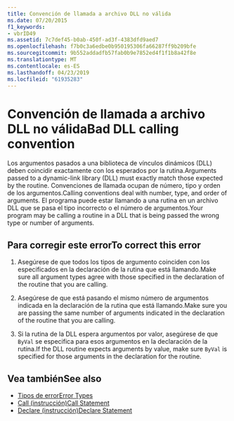 ```yaml
---
title: Convención de llamada a archivo DLL no válida
ms.date: 07/20/2015
f1_keywords:
- vbrID49
ms.assetid: 7c7def45-b0ab-450f-ad3f-4383dfd9aed7
ms.openlocfilehash: f7b0c3a6edbe0b950195306fa66287ff9b209bfe
ms.sourcegitcommit: 9b552addadfb57fab0b9e7852ed4f1f1b8a42f8e
ms.translationtype: MT
ms.contentlocale: es-ES
ms.lasthandoff: 04/23/2019
ms.locfileid: "61935283"
---
```

# <a name="bad-dll-calling-convention"></a><span data-ttu-id="01414-102">Convención de llamada a archivo DLL no válida</span><span class="sxs-lookup"><span data-stu-id="01414-102">Bad DLL calling convention</span></span>
<span data-ttu-id="01414-103">Los argumentos pasados a una biblioteca de vínculos dinámicos (DLL) deben coincidir exactamente con los esperados por la rutina.</span><span class="sxs-lookup"><span data-stu-id="01414-103">Arguments passed to a dynamic-link library (DLL) must exactly match those expected by the routine.</span></span> <span data-ttu-id="01414-104">Convenciones de llamada ocupan de número, tipo y orden de los argumentos.</span><span class="sxs-lookup"><span data-stu-id="01414-104">Calling conventions deal with number, type, and order of arguments.</span></span> <span data-ttu-id="01414-105">El programa puede estar llamando a una rutina en un archivo DLL que se pasa el tipo incorrecto o el número de argumentos.</span><span class="sxs-lookup"><span data-stu-id="01414-105">Your program may be calling a routine in a DLL that is being passed the wrong type or number of arguments.</span></span>  
  
## <a name="to-correct-this-error"></a><span data-ttu-id="01414-106">Para corregir este error</span><span class="sxs-lookup"><span data-stu-id="01414-106">To correct this error</span></span>  
  
1. <span data-ttu-id="01414-107">Asegúrese de que todos los tipos de argumento coinciden con los especificados en la declaración de la rutina que está llamando.</span><span class="sxs-lookup"><span data-stu-id="01414-107">Make sure all argument types agree with those specified in the declaration of the routine that you are calling.</span></span>  
  
2. <span data-ttu-id="01414-108">Asegúrese de que está pasando el mismo número de argumentos indicada en la declaración de la rutina que está llamando.</span><span class="sxs-lookup"><span data-stu-id="01414-108">Make sure you are passing the same number of arguments indicated in the declaration of the routine that you are calling.</span></span>  
  
3. <span data-ttu-id="01414-109">Si la rutina de la DLL espera argumentos por valor, asegúrese de que `ByVal` se especifica para esos argumentos en la declaración de la rutina.</span><span class="sxs-lookup"><span data-stu-id="01414-109">If the DLL routine expects arguments by value, make sure `ByVal` is specified for those arguments in the declaration for the routine.</span></span>  
  
## <a name="see-also"></a><span data-ttu-id="01414-110">Vea también</span><span class="sxs-lookup"><span data-stu-id="01414-110">See also</span></span>

- [<span data-ttu-id="01414-111">Tipos de error</span><span class="sxs-lookup"><span data-stu-id="01414-111">Error Types</span></span>](../../../visual-basic/programming-guide/language-features/error-types.md)
- [<span data-ttu-id="01414-112">Call (instrucción)</span><span class="sxs-lookup"><span data-stu-id="01414-112">Call Statement</span></span>](../../../visual-basic/language-reference/statements/call-statement.md)
- [<span data-ttu-id="01414-113">Declare (instrucción)</span><span class="sxs-lookup"><span data-stu-id="01414-113">Declare Statement</span></span>](../../../visual-basic/language-reference/statements/declare-statement.md)
